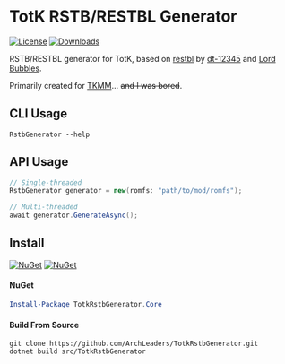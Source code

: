 # TotK RSTB/RESTBL Generator

[![License](https://img.shields.io/badge/License-MIT-blue.svg)](https://github.com/ArchLeaders/TotkRstbGenerator/blob/master/License.md) [![Downloads](https://img.shields.io/github/downloads/ArchLeaders/TotkRstbGenerator/total)](https://github.com/ArchLeaders/TotkRstbGenerator/releases)

RSTB/RESTBL generator for TotK, based on [restbl](https://github.com/MasterBubbles/restbl) by [dt-12345](https://github.com/dt-12345) and [Lord Bubbles](https://github.com/MasterBubbles).

Primarily created for [TKMM](https://github.com/TKMM-Team/Tkmm)... ~~and I was bored~~.

## CLI Usage

```
RstbGenerator --help
```

## API Usage

```cs
// Single-threaded
RstbGenerator generator = new(romfs: "path/to/mod/romfs");

// Multi-threaded
await generator.GenerateAsync();
```

## Install

[![NuGet](https://img.shields.io/nuget/v/TotkRstbGenerator.svg)](https://www.nuget.org/packages/TotkRstbGenerator) [![NuGet](https://img.shields.io/nuget/dt/TotkRstbGenerator.svg)](https://www.nuget.org/packages/TotkRstbGenerator)

#### NuGet
```powershell
Install-Package TotkRstbGenerator.Core
```

#### Build From Source
```batch
git clone https://github.com/ArchLeaders/TotkRstbGenerator.git
dotnet build src/TotkRstbGenerator
```
